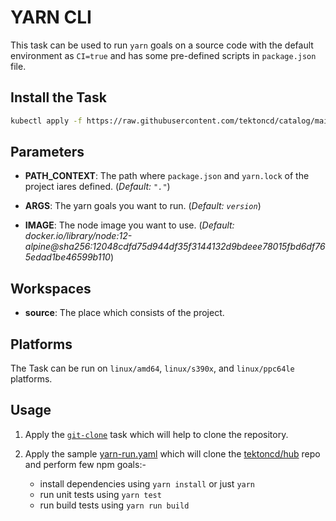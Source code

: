 # YARN CLI

This task can be used to run `yarn` goals on a source code with the default environment as `CI=true` and has some pre-defined scripts in `package.json` file.

## Install the Task

```bash
kubectl apply -f https://raw.githubusercontent.com/tektoncd/catalog/main/task/yarn/0.1/yarn.yaml
```

## Parameters

- **PATH_CONTEXT**: The path where `package.json` and `yarn.lock` of the project iares defined. (_Default: `"."`_)

- **ARGS**: The yarn goals you want to run. (_Default: `version`_)

- **IMAGE**: The node image you want to use. (_Default: docker.io/library/node:12-alpine@sha256:12048cdfd75d944df35f3144132d9bdeee78015fbd6df765edad1be46599b110_)

## Workspaces

- **source**: The place which consists of the project.

## Platforms

The Task can be run on `linux/amd64`, `linux/s390x`, and `linux/ppc64le` platforms.

## Usage 

1. Apply the [`git-clone`](https://raw.githubusercontent.com/tektoncd/catalog/main/task/git-clone/0.2/git-clone.yaml) task which will help to clone the repository.

2. Apply the sample [yarn-run.yaml](https://raw.githubusercontent.com/tektoncd/catalog/main/task/yarn/0.1/tests/yarn-run.yaml) which will clone the [tektoncd/hub](https://github.com/tektoncd/hub) repo and perform few npm goals:-
   - install dependencies using `yarn install` or just `yarn`  
   - run unit tests using `yarn test`
   - run build tests using `yarn run build`

